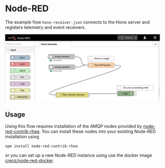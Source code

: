 
# Node-RED

The example flow `hono-receiver.json` connects to the Hono server and registers telemetry and event receivers. 

![Image of Node-RED Example Flow](Node-RED-Hono.png)

## Usage

Using this flow requires installation of the AMQP nodes provided by [node-red-contrib-rhea](https://github.com/ppatierno/node-red-contrib-rhea).
You can install these nodes into your existing Node-RED installation using

```
npm install node-red-contrib-rhea
```

or you can set up a new Node-RED instance using use the docker image [crenz/node-red-docker](https://hub.docker.com/r/crenz/node-red-docker/).
